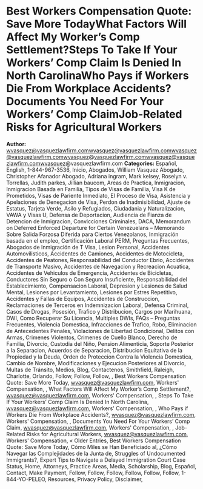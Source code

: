 # Best Workers Compensation Quote: Save More TodayWhat Factors Will Affect My Worker’s Comp Settlement?Steps To Take If Your Workers’ Comp Claim Is Denied In North CarolinaWho Pays if Workers Die From Workplace Accidents?Documents You Need For Your Workers’ Comp ClaimJob-Related Risks for Agricultural Workers

**Author:** wvasquez@vasquezlawfirm.comwvasquez@vasquezlawfirm.comwvasquez@vasquezlawfirm.comwvasquez@vasquezlawfirm.comwvasquez@vasquezlawfirm.comwvasquez@vasquezlawfirm.com
**Categories:** Español, English, 1-844-967-3536, Inicio, Abogados, William Vasquez Abogado, Christopher Afanador Abogado, Adriana ingram, Mark kelsey, Roselyn v. Torrellas, Judith parkes, Jillian baucom, Areas de Practica, Inmigracion, Inmigracion Basada en Familia, Tipos de Visas de Familia, Visa K de Prometidos, Visas de Pariente Inmediato, El Proceso de Visa, Asistencia y Apelaciones de Denegacion de Visa, Perdon de Inadmisibilidad, Ajuste de Estatus, Tarjeta Verde, Asilo y Refugiados, Ciudadania y Naturalizacion, VAWA y Visas U, Defensa de Deportacion, Audiencia de Fianza de Detencion de Inmigracion, Convicciones Criminales, DACA, Memorandum on Deferred Enforced Departure for Certain Venezuelans – Memorando Sobre Salida Forzosa Diferida para Ciertos Venezolanos, Inmigración basada ​​en el empleo, Certificación Laboral PERM, Preguntas Frecuentes, Abogados de Inmigración de T Visa, Lesion Personal, Accidentes Automovilisticos, Accidentes de Camiones, Accidentes de Motocicleta, Accidentes de Peatones, Responsabilidad del Conductor Ebrio, Accidentes de Transporte Masivo, Accidentes de Navegacion y Recreacion Acuatica, Accidentes de Vehiculos de Emergencia, Accidentes de Bicicletas, Conductores Sin Seguro o Con Seguro Insuficiente, Responsabilidad del Establecimiento, Compensacion Laboral, Depresion y Lesiones de Salud Mental, Lesiones por Levantamiento, Lesiones por Estres Repetitivo, Accidentes y Fallas de Equipos, Accidentes de Construccion, Reclamaciones de Terceros en Indemnizacion Laboral, Defensa Criminal, Casos de Drogas, Posesión, Trafico y Distribucion, Cargos por Marihuana, DWI, Como Recuperar Su Licencia, Multiples DWIs, FAQs – Preguntas Frecuentes, Violencia Domestica, Infracciones de Trafico, Robo, Eliminacion de Antecedentes Penales, Violaciones de Libertad Condicional, Delitos con Armas, Crimenes Violentos, Crimenes de Cuello Blanco, Derecho de Familia, Divorcio, Custodia del Niño, Pension Alimenticia, Soporte Posterior a la Separacion, Acuerdos de Separacion, Distribucion Equitativa de la Propiedad y la Deuda, Orden de Proteccion Contra la Violencia Domestica, Cambio de Nombre, Modificaciones y Ejecucion Posteriores al Divorcio, Multas de Tránsito, Medios, Blog, Contactenos, Smithfield, Raleigh, Charlotte, Orlando, Follow, Follow, Follow, , Best Workers Compensation Quote: Save More Today, wvasquez@vasquezlawfirm.com, Workers' Compensation, , What Factors Will Affect My Worker’s Comp Settlement?, wvasquez@vasquezlawfirm.com, Workers' Compensation, , Steps To Take If Your Workers’ Comp Claim Is Denied In North Carolina, wvasquez@vasquezlawfirm.com, Workers' Compensation, , Who Pays if Workers Die From Workplace Accidents?, wvasquez@vasquezlawfirm.com, Workers' Compensation, , Documents You Need For Your Workers’ Comp Claim, wvasquez@vasquezlawfirm.com, Workers' Compensation, , Job-Related Risks for Agricultural Workers, wvasquez@vasquezlawfirm.com, Workers' Compensation, « Older Entries, Best Workers Compensation Quote: Save More Today, Cómo Miles se Han Beneficiado al, ¿Cómo Navegar las Complejidades de la Junta de, Struggles of Undocumented Immigrants?, Expert Tips to Navigate a Delayed Immigration Court Case Status, Home, Attorneys, Practice Areas, Media, Scholarship, Blog, Español, Contact, Make Payment, Follow, Follow, Follow, Follow, Follow, Follow, 1-844-YO-PELEO, Resources, Privacy Policy, Disclaimer,
